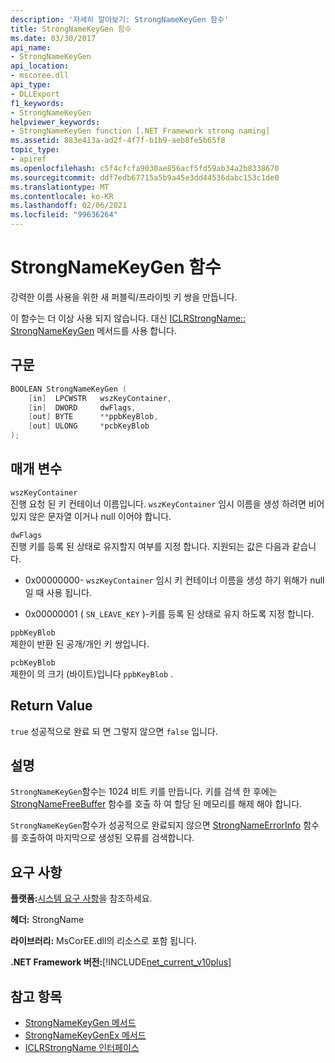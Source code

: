 ```yaml
---
description: '자세히 알아보기: StrongNameKeyGen 함수'
title: StrongNameKeyGen 함수
ms.date: 03/30/2017
api_name:
- StrongNameKeyGen
api_location:
- mscoree.dll
api_type:
- DLLExport
f1_keywords:
- StrongNameKeyGen
helpviewer_keywords:
- StrongNameKeyGen function [.NET Framework strong naming]
ms.assetid: 883e413a-ad2f-4f7f-b1b9-aeb8fe5b65f8
topic_type:
- apiref
ms.openlocfilehash: c5f4cfcfa9030ae856acf5fd59ab34a2b8338670
ms.sourcegitcommit: ddf7edb67715a5b9a45e3dd44536dabc153c1de0
ms.translationtype: MT
ms.contentlocale: ko-KR
ms.lasthandoff: 02/06/2021
ms.locfileid: "99636264"
---
```

# <a name="strongnamekeygen-function"></a>StrongNameKeyGen 함수

강력한 이름 사용을 위한 새 퍼블릭/프라이빗 키 쌍을 만듭니다.  
  
 이 함수는 더 이상 사용 되지 않습니다. 대신 [ICLRStrongName:: StrongNameKeyGen](../hosting/iclrstrongname-strongnamekeygen-method.md) 메서드를 사용 합니다.  
  
## <a name="syntax"></a>구문  
  
```cpp  
BOOLEAN StrongNameKeyGen (  
    [in]  LPCWSTR   wszKeyContainer,  
    [in]  DWORD     dwFlags,  
    [out] BYTE      **ppbKeyBlob,  
    [out] ULONG     *pcbKeyBlob  
);  
```  
  
## <a name="parameters"></a>매개 변수  

 `wszKeyContainer`  
 진행 요청 된 키 컨테이너 이름입니다. `wszKeyContainer` 임시 이름을 생성 하려면 비어 있지 않은 문자열 이거나 null 이어야 합니다.  
  
 `dwFlags`  
 진행 키를 등록 된 상태로 유지할지 여부를 지정 합니다. 지원되는 값은 다음과 같습니다.  
  
- 0x00000000- `wszKeyContainer` 임시 키 컨테이너 이름을 생성 하기 위해가 null 일 때 사용 됩니다.  
  
- 0x00000001 ( `SN_LEAVE_KEY` )-키를 등록 된 상태로 유지 하도록 지정 합니다.  
  
 `ppbKeyBlob`  
 제한이 반환 된 공개/개인 키 쌍입니다.  
  
 `pcbKeyBlob`  
 제한이 의 크기 (바이트)입니다 `ppbKeyBlob` .  
  
## <a name="return-value"></a>Return Value  

 `true` 성공적으로 완료 되 면 그렇지 않으면 `false` 입니다.  
  
## <a name="remarks"></a>설명  

 `StrongNameKeyGen`함수는 1024 비트 키를 만듭니다. 키를 검색 한 후에는 [StrongNameFreeBuffer](strongnamefreebuffer-function.md) 함수를 호출 하 여 할당 된 메모리를 해제 해야 합니다.  
  
 `StrongNameKeyGen`함수가 성공적으로 완료되지 않으면 [StrongNameErrorInfo](strongnameerrorinfo-function.md) 함수를 호출하여 마지막으로 생성된 오류를 검색합니다.  
  
## <a name="requirements"></a>요구 사항  

 **플랫폼:**[시스템 요구 사항](../../get-started/system-requirements.md)을 참조하세요.  
  
 **헤더:** StrongName  
  
 **라이브러리:** MsCorEE.dll의 리소스로 포함 됩니다.  
  
 **.NET Framework 버전:**[!INCLUDE[net_current_v10plus](../../../../includes/net-current-v10plus-md.md)]  
  
## <a name="see-also"></a>참고 항목

- [StrongNameKeyGen 메서드](../hosting/iclrstrongname-strongnamekeygen-method.md)
- [StrongNameKeyGenEx 메서드](../hosting/iclrstrongname-strongnamekeygenex-method.md)
- [ICLRStrongName 인터페이스](../hosting/iclrstrongname-interface.md)
